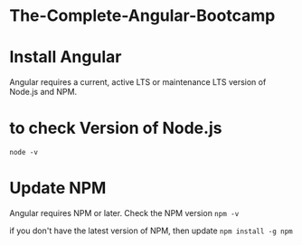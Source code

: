 # The-Complete-Angular-Bootcamp

# Install Angular
Angular requires a current, active LTS or maintenance LTS version of Node.js and NPM.

# to check Version of Node.js
```node -v```

# Update NPM
Angular requires NPM or later. Check the NPM version
```npm -v```

if you don't have the latest version of NPM, then update
```npm install -g npm```
